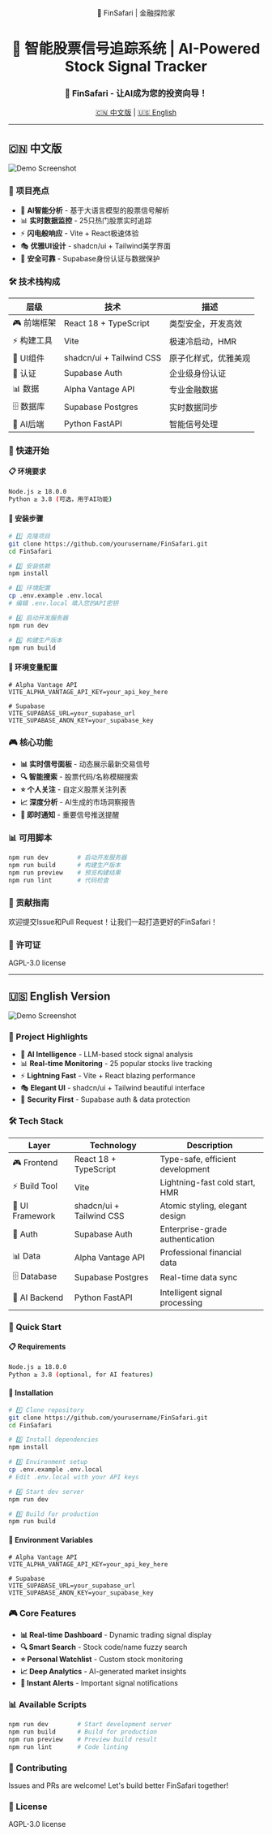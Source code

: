  <div align="center"> 🦁 FinSafari | 金融探险家


  
# 🎯 智能股票信号追踪系统 | AI-Powered Stock Signal Tracker

### 🌟 **FinSafari** - 让AI成为您的投资向导！

[🇨🇳 中文版](#-中文版) | [🇺🇸 English](#-english-version)

</div>

---

## 🇨🇳 中文版

![Demo Screenshot](assets/Frontpage.jpg)

### 🎨 项目亮点
- 🤖 **AI智能分析** - 基于大语言模型的股票信号解析
- 📊 **实时数据监控** - 25只热门股票实时追踪
- ⚡ **闪电般响应** - Vite + React极速体验
- 🎭 **优雅UI设计** - shadcn/ui + Tailwind美学界面
- 🔐 **安全可靠** - Supabase身份认证与数据保护

### 🛠️ 技术栈构成
| 层级 | 技术 | 描述 |
|---|---|---|
| 🎮 前端框架 | React 18 + TypeScript | 类型安全，开发高效 |
| ⚡ 构建工具 | Vite | 极速冷启动，HMR |
| 🎨 UI组件 | shadcn/ui + Tailwind CSS | 原子化样式，优雅美观 |
| 🔐 认证 | Supabase Auth | 企业级身份认证 |
| 📊 数据 | Alpha Vantage API | 专业金融数据 |
| 🗄️ 数据库 | Supabase Postgres | 实时数据同步 |
| 🐍 AI后端 | Python FastAPI | 智能信号处理 |


### 🚀 快速开始

#### 📋 环境要求
```bash
Node.js ≥ 18.0.0
Python ≥ 3.8 (可选，用于AI功能)
```

#### 🎯 安装步骤

```bash
# 1️⃣ 克隆项目
git clone https://github.com/yourusername/FinSafari.git
cd FinSafari

# 2️⃣ 安装依赖
npm install

# 3️⃣ 环境配置
cp .env.example .env.local
# 编辑 .env.local 填入您的API密钥

# 4️⃣ 启动开发服务器
npm run dev

# 5️⃣ 构建生产版本
npm run build
```

#### 🔧 环境变量配置
```env
# Alpha Vantage API
VITE_ALPHA_VANTAGE_API_KEY=your_api_key_here

# Supabase
VITE_SUPABASE_URL=your_supabase_url
VITE_SUPABASE_ANON_KEY=your_supabase_key
```

### 🎮 核心功能
- **📊 实时信号面板** - 动态展示最新交易信号
- **🔍 智能搜索** - 股票代码/名称模糊搜索
- **⭐ 个人关注** - 自定义股票关注列表
- **📈 深度分析** - AI生成的市场洞察报告
- **🔔 即时通知** - 重要信号推送提醒

### 📊 可用脚本
```bash
npm run dev        # 启动开发服务器
npm run build      # 构建生产版本
npm run preview    # 预览构建结果
npm run lint       # 代码检查
```

### 🤝 贡献指南
欢迎提交Issue和Pull Request！让我们一起打造更好的FinSafari！

### 📄 许可证
AGPL-3.0 license

---

## 🇺🇸 English Version

![Demo Screenshot](assets/Frontpage.jpg)

### 🎨 Project Highlights
- 🤖 **AI Intelligence** - LLM-based stock signal analysis
- 📊 **Real-time Monitoring** - 25 popular stocks live tracking
- ⚡ **Lightning Fast** - Vite + React blazing performance
- 🎭 **Elegant UI** - shadcn/ui + Tailwind beautiful interface
- 🔐 **Security First** - Supabase auth & data protection

### 🛠️ Tech Stack

| Layer | Technology | Description |
|---|---|---|
| 🎮 Frontend | React 18 + TypeScript | Type-safe, efficient development |
| ⚡ Build Tool | Vite | Lightning-fast cold start, HMR |
| 🎨 UI Framework | shadcn/ui + Tailwind CSS | Atomic styling, elegant design |
| 🔐 Auth | Supabase Auth | Enterprise-grade authentication |
| 📊 Data | Alpha Vantage API | Professional financial data |
| 🗄️ Database | Supabase Postgres | Real-time data sync |
| 🐍 AI Backend | Python FastAPI | Intelligent signal processing |

### 🚀 Quick Start

#### 📋 Requirements
```bash
Node.js ≥ 18.0.0
Python ≥ 3.8 (optional, for AI features)
```

#### 🎯 Installation

```bash
# 1️⃣ Clone repository
git clone https://github.com/yourusername/FinSafari.git
cd FinSafari

# 2️⃣ Install dependencies
npm install

# 3️⃣ Environment setup
cp .env.example .env.local
# Edit .env.local with your API keys

# 4️⃣ Start dev server
npm run dev

# 5️⃣ Build for production
npm run build
```

#### 🔧 Environment Variables
```env
# Alpha Vantage API
VITE_ALPHA_VANTAGE_API_KEY=your_api_key_here

# Supabase
VITE_SUPABASE_URL=your_supabase_url
VITE_SUPABASE_ANON_KEY=your_supabase_key
```

### 🎮 Core Features
- **📊 Real-time Dashboard** - Dynamic trading signal display
- **🔍 Smart Search** - Stock code/name fuzzy search
- **⭐ Personal Watchlist** - Custom stock monitoring
- **📈 Deep Analytics** - AI-generated market insights
- **🔔 Instant Alerts** - Important signal notifications

### 📊 Available Scripts
```bash
npm run dev        # Start development server
npm run build      # Build for production
npm run preview    # Preview build result
npm run lint       # Code linting
```

### 🤝 Contributing
Issues and PRs are welcome! Let's build better FinSafari together!

### 📄 License
AGPL-3.0 license
        
